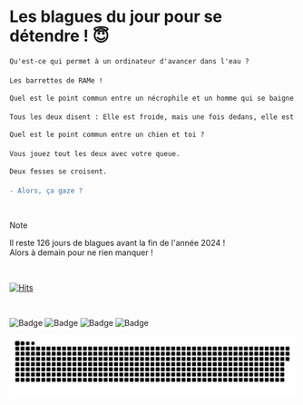 
<h1>Les blagues du jour pour se détendre ! 😇</h1>

```diff
Qu'est-ce qui permet à un ordinateur d'avancer dans l'eau ?

Les barrettes de RAMe !
```

```diff
Quel est le point commun entre un nécrophile et un homme qui se baigne en Bretagne ?

Tous les deux disent : Elle est froide, mais une fois dedans, elle est bonne.
```

```diff
Quel est le point commun entre un chien et toi ?

Vous jouez tout les deux avec votre queue.
```

```diff
Deux fesses se croisent.

- Alors, ça gaze ?
```

<br/>

> [!NOTE]
> Il reste 126 jours de blagues avant la fin de l'année 2024 ! <br/>
> Alors à demain pour ne rien manquer !

<br/>


[![Hits](https://hits.seeyoufarm.com/api/count/incr/badge.svg?url=https%3A%2F%2Fgithub.com%2FClems02%2Fhit-counter&count_bg=%23003E80&title_bg=%235C9FE1&icon=powershell.svg&icon_color=%23FFFFFF&title=Visite&edge_flat=false)](https://hits.seeyoufarm.com)


<br/>


![Badge](https://img.shields.io/badge/Last%20updated%20on-white?style=for-the-badge&logo=clockify)   ![Badge](https://img.shields.io/badge/28/08-white?style=for-the-badge) ![Badge](https://img.shields.io/badge/at-white?style=for-the-badge) ![Badge](https://img.shields.io/badge/02:49-white?style=for-the-badge)


<p align="center">
 <img width="1000" src="assets/github-snake.svg" alt="snake"/>
</p>
